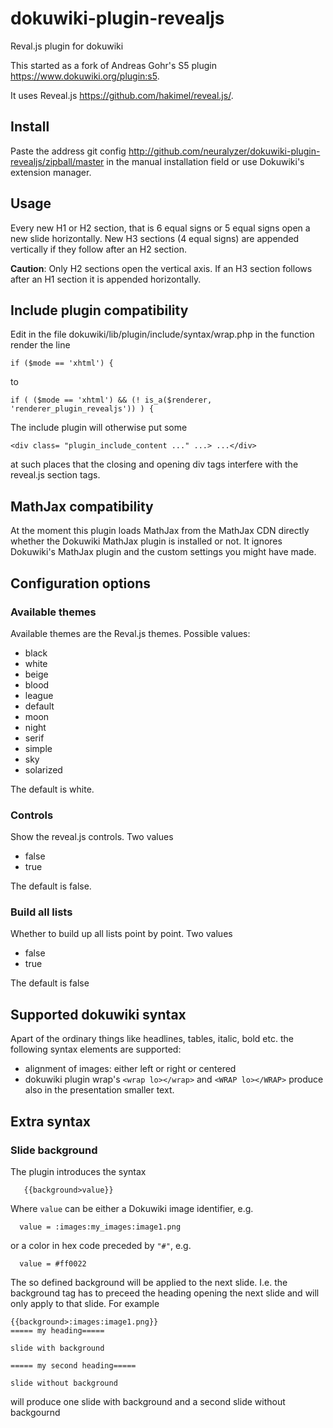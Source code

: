 dokuwiki-plugin-revealjs
========================

Reval.js plugin for dokuwiki

This started as a fork of Andreas Gohr's S5 plugin https://www.dokuwiki.org/plugin:s5.

It uses Reveal.js https://github.com/hakimel/reveal.js/.

Install
-------

Paste the address git config http://github.com/neuralyzer/dokuwiki-plugin-revealjs/zipball/master in the manual installation field or use Dokuwiki's extension manager.


Usage
-----


Every new H1 or H2 section, that is  6 equal signs or 5 equal signs open a new slide horizontally.
New H3 sections (4 equal signs) are appended vertically if they follow after an H2 section.

**Caution**: Only H2 sections open the vertical axis. If an H3 section follows after an H1 section it is appended horizontally.



Include plugin compatibility
----------------------------



Edit in the file dokuwiki/lib/plugin/include/syntax/wrap.php in the function render the line

```
if ($mode == 'xhtml') {
```
to

```
if ( ($mode == 'xhtml') && (! is_a($renderer, 'renderer_plugin_revealjs')) ) {
```
The include plugin will otherwise put some

```
<div class= "plugin_include_content ..." ...> ...</div>
```

at such places that the closing and opening div tags interfere with the reveal.js section tags.



MathJax compatibility
----------------------

At the moment this plugin loads MathJax from the MathJax CDN directly whether the Dokuwiki MathJax plugin is installed or not. It ignores Dokuwiki's MathJax plugin and the custom settings you might have made. 



Configuration options
---------------------


### Available themes


Available themes are the Reval.js themes. Possible values:

  * black
  * white
  * beige
  * blood
  * league
  * default
  * moon
  * night
  * serif
  * simple
  * sky
  * solarized

The default is white.


### Controls

Show the reveal.js controls. Two values

  * false
  * true

The default is false.


### Build all lists

Whether to build up all lists point by point. Two values

  * false
  * true

The default is false



Supported dokuwiki syntax
-------------------------

Apart of the ordinary things like headlines, tables, italic, bold etc. the following syntax elements are supported:

  * alignment of images: either left or right or centered
  * dokuwiki plugin wrap's ``<wrap lo></wrap>`` and ``<WRAP lo></WRAP>`` produce also in the presentation smaller text.


Extra syntax
------------

### Slide background

The plugin introduces the syntax

```
   {{background>value}}
```

Where `value` can be either a Dokuwiki image identifier, e.g. 

```
  value = :images:my_images:image1.png
```

or a color in hex code preceded by `"#"`, e.g.

```
  value = #ff0022
```

The so defined background will be applied to the next slide. I.e. the background tag has to preceed the heading opening
the next slide and will only apply to that slide. For example


```
{{background>:images:image1.png}}
===== my heading=====

slide with background

===== my second heading=====

slide without background
```

will produce one slide with background and a second slide without backgournd



